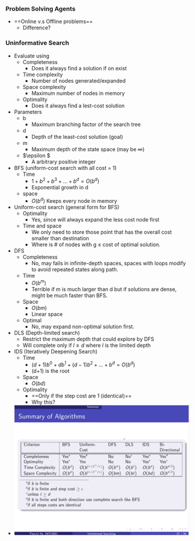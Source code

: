 ### Problem Solving Agents

- ==Online v.s Offline problems==
  - Difference?

### Uninformative Search

- Evaluate using
  - Completeness
    - Does it always find a solution if on exist
  - Time complexity
    - Number of nodes generated/expanded
  - Space complexity
    - Maximum number of nodes in memory
  - Optimality
    - Does it always find a lest-cost solution
- Parameters
  - b
    - Maximum branching factor of the search tree
  - d
    - Depth of the least-cost solution (goal)
  - m
    - Maximum depth of the state space (may be $\infty$)
  - $\epsilon $ 
    - A arbitrary positive integer
- BFS (uniform-cost search with all cost = 1)
  - Time
    - $1+b^2+b^3+…+b^d = O(b^d)$
    - Exponential growth in d
  - space
    - $O(b^d )$ Keeps every node in memory
- Uniform-cost search (general form for BFS)
  - Optimality
    - Yes, since will always expand the less cost node first
  - Time and space
    - We only need to store those point that has the overall cost smaller than destination
    - Where is # of nodes with g $\leq$ cost of optimal solution.
- DFS
  - Completeness
    - No, may fails in infinite-depth spaces, spaces with loops modify to avoid repeated states along path.
  - Time
    - $O(b^m)$
    - Terrible if m is much larger than d but if solutions are dense, might be much faster than BFS.
  - Space
    - $O(bm)$
    - Linear space
  - Optimal
    - No, may expand non-optimal solution first.
- DLS (Depth-limited search)
  - Restrict the maximum depth that could explore by DFS
  - Will complete only if $l \geq d \ \text{where } l \ \text{is the limited depth}$
- IDS (Iteratively Deepening Search)
  - Time
    - $(d+1)b^0+db^1+(d-1)b^2+…+b^d=O(b^d)$
    - (d+1) is the root
  - Space
    - $O(bd)$
  - Optimality
    - ==Only if the step cost are 1 (identical)==
    - Why this?
- ![image-20190619125222634](assets/image-20190619125222634.png)